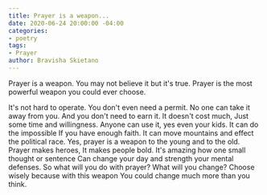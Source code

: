 ```yaml
---
title: Prayer is a weapon...
date: 2020-06-24 20:00:00 -04:00
categories:
- poetry
tags:
- Prayer
author: Bravisha Skietano
---
```


Prayer is a weapon.
You may not believe it but it's true.
Prayer is the most powerful weapon you could ever choose.

It's not hard to operate.
You don't even need a permit.
No one can take it away from you.
And you don't need to earn it.
It doesn't cost much,
Just some time and willingness.
Anyone can use it, yes even your kids.
It can do the impossible
If you have enough faith.
It can move mountains and effect the political race.
Yes, prayer is a weapon to the young and to the old.
Prayer makes heroes,
It makes people bold.
It's amazing how one small thought or sentence
Can change your day and strength your mental defenses.
So what will you do with prayer?
What will you change?
Choose wisely because with this weapon
You could change much more than you think.
